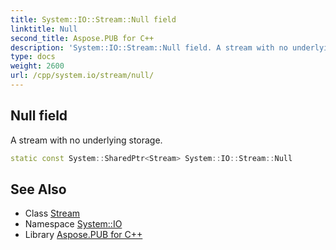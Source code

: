 ```yaml
---
title: System::IO::Stream::Null field
linktitle: Null
second_title: Aspose.PUB for C++
description: 'System::IO::Stream::Null field. A stream with no underlying storage in C++.'
type: docs
weight: 2600
url: /cpp/system.io/stream/null/
---
```

## Null field


A stream with no underlying storage.

```cpp
static const System::SharedPtr<Stream> System::IO::Stream::Null
```

## See Also

* Class [Stream](../)
* Namespace [System::IO](../../)
* Library [Aspose.PUB for C++](../../../)
